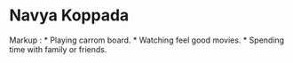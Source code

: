 # Navya Koppada

 Markup : * Playing carrom board.
          * Watching feel good movies.
          * Spending time with family or friends.


